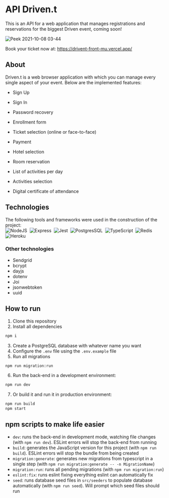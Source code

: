 # API Driven.t

This is an API for a web application that manages registrations and reservations for the biggest Driven event, coming soon!

![Peek 2021-10-08 03-44](https://user-images.githubusercontent.com/81721608/136510702-f038a5e9-deec-442d-8e20-f323cf685f63.gif)

Book your ticket now at: https://drivent-front-mu.vercel.app/

## About
Driven.t is a web browser application with which you can manage every single aspect of your event.
Below are the implemented features:

- Sign Up
- Sign In
- Password recovery
- Enrollment form
- Ticket selection (online or face-to-face)
- Payment

- Hotel selection
- Room reservation
- List of activities per day
- Activities selection
- Digital certificate of attendance

<div align="center">
</div> 

## Technologies
The following tools and frameworks were used in the construction of the project:<br>
  ![NodeJS](https://img.shields.io/badge/Node.js-339933?style=for-the-badge&logo=nodedotjs&logoColor=white)&nbsp;
  ![Express](https://img.shields.io/badge/Express.js-000000?style=for-the-badge&logo=express&logoColor=white)&nbsp;
  ![Jest](https://img.shields.io/badge/Jest-C21325?style=for-the-badge&logo=jest&logoColor=white)&nbsp;
  ![PostgresSQL](https://img.shields.io/badge/PostgreSQL-316192?style=for-the-badge&logo=postgresql&logoColor=white)&nbsp;
  ![TypeScript](https://img.shields.io/badge/TypeScript-007ACC?style=for-the-badge&logo=typescript&logoColor=white)&nbsp;
  ![Redis](https://img.shields.io/badge/redis-%23DD0031.svg?&style=for-the-badge&logo=redis&logoColor=white)&nbsp;
  ![Heroku](https://img.shields.io/badge/Heroku-430098?style=for-the-badge&logo=heroku&logoColor=white)&nbsp;
  
  
### Other technologies
- Sendgrid
- bcrypt
- dayjs
- dotenv
- Joi
- jsonwebtoken
- uuid


## How to run
1. Clone this repository
2. Install all dependencies
```bash
npm i
```
3. Create a PostgreSQL database with whatever name you want
4. Configure the `.env` file using the `.env.example` file
5. Run all migrations
```bash
npm run migration:run
```
6. Run the back-end in a development environment:
```bash
npm run dev
```
7. Or build it and run it in production environment:
```bash
npm run build
npm start
```

## npm scripts to make life easier
- `dev`: runs the back-end in development mode, watching file changes (with `npm run dev`). ESLint errors will stop the back-end from running
- `build`: generates the JavaScript version for this project (with `npm run build`). ESLint errors will stop the bundle from being created
- `migration:generate`: generates new migrations from typescript in a single step (with `npm run migration:generate -- -n MigrationName`)
- `migration:run`: runs all pending migrations (with `npm run migration:run`)
- `eslint:fix`: runs eslint fixing everything eslint can automatically fix
- `seed`: runs database seed files in `src/seeders` to populate database automatically (with `npm run seed`). Will prompt which seed files should run
